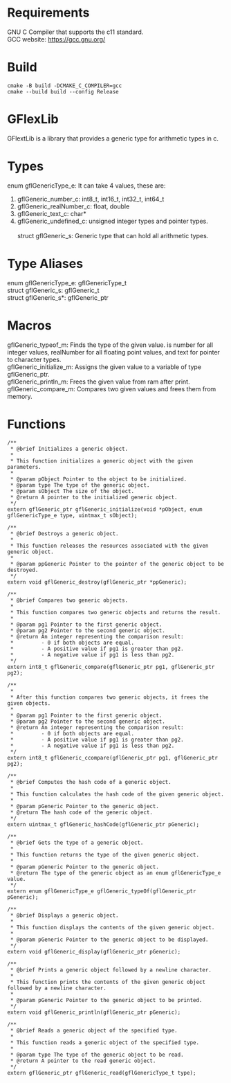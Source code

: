 # Requirements
GNU C Compiler that supports the c11 standard.<br>
GCC website: https://gcc.gnu.org/

# Build
```
cmake -B build -DCMAKE_C_COMPILER=gcc
cmake --build build --config Release
```

# GFlexLib
GFlextLib is a library that provides a generic type for arithmetic types in c.

# Types
enum gflGenericType_e: It can take 4 values, these are:<br>
1. gflGeneric_number_c: int8_t, int16_t, int32_t, int64_t<br>
2. gflGeneric_realNumber_c: float, double<br>
3. gflGeneric_text_c: char*<br>
4. gflGeneric_undefined_c: unsigned integer types and pointer types.<br><br>
struct gflGeneric_s: Generic type that can hold all arithmetic types.

# Type Aliases
enum gflGenericType_e: gflGenericType_t<br>
struct gflGeneric_s: gflGeneric_t<br>
struct gflGeneric_s*: gflGeneric_ptr<br>

# Macros
gflGeneric_typeof_m: Finds the type of the given value. is number for all integer values, realNumber for all floating point values, and text for pointer to character types.<br>
gflGeneric_initialize_m: Assigns the given value to a variable of type gflGeneric_ptr.<br>
gflGeneric_println_m: Frees the given value from ram after print.<br>
gflGeneric_compare_m: Compares two given values ​​and frees them from memory.<br>

# Functions
```
/**
 * @brief Initializes a generic object.
 *
 * This function initializes a generic object with the given parameters.
 *
 * @param pObject Pointer to the object to be initialized.
 * @param type The type of the generic object.
 * @param sObject The size of the object.
 * @return A pointer to the initialized generic object.
 */
extern gflGeneric_ptr gflGeneric_initialize(void *pObject, enum gflGenericType_e type, uintmax_t sObject);

/**
 * @brief Destroys a generic object.
 *
 * This function releases the resources associated with the given generic object.
 *
 * @param ppGeneric Pointer to the pointer of the generic object to be destroyed.
 */
extern void gflGeneric_destroy(gflGeneric_ptr *ppGeneric);

/**
 * @brief Compares two generic objects.
 *
 * This function compares two generic objects and returns the result.
 *
 * @param pg1 Pointer to the first generic object.
 * @param pg2 Pointer to the second generic object.
 * @return An integer representing the comparison result:
 *         - 0 if both objects are equal.
 *         - A positive value if pg1 is greater than pg2.
 *         - A negative value if pg1 is less than pg2.
 */
extern int8_t gflGeneric_compare(gflGeneric_ptr pg1, gflGeneric_ptr pg2);

/**
 *
 * After this function compares two generic objects, it frees the given objects.
 *
 * @param pg1 Pointer to the first generic object.
 * @param pg2 Pointer to the second generic object.
 * @return An integer representing the comparison result:
 *         - 0 if both objects are equal.
 *         - A positive value if pg1 is greater than pg2.
 *         - A negative value if pg1 is less than pg2.
 */
extern int8_t gflGeneric_ccompare(gflGeneric_ptr pg1, gflGeneric_ptr pg2);

/**
 * @brief Computes the hash code of a generic object.
 *
 * This function calculates the hash code of the given generic object.
 *
 * @param pGeneric Pointer to the generic object.
 * @return The hash code of the generic object.
 */
extern uintmax_t gflGeneric_hashCode(gflGeneric_ptr pGeneric);

/**
 * @brief Gets the type of a generic object.
 *
 * This function returns the type of the given generic object.
 *
 * @param pGeneric Pointer to the generic object.
 * @return The type of the generic object as an enum gflGenericType_e value.
 */
extern enum gflGenericType_e gflGeneric_typeOf(gflGeneric_ptr pGeneric);

/**
 * @brief Displays a generic object.
 *
 * This function displays the contents of the given generic object.
 *
 * @param pGeneric Pointer to the generic object to be displayed.
 */
extern void gflGeneric_display(gflGeneric_ptr pGeneric);

/**
 * @brief Prints a generic object followed by a newline character.
 *
 * This function prints the contents of the given generic object followed by a newline character.
 *
 * @param pGeneric Pointer to the generic object to be printed.
 */
extern void gflGeneric_println(gflGeneric_ptr pGeneric);

/**
 * @brief Reads a generic object of the specified type.
 *
 * This function reads a generic object of the specified type.
 *
 * @param type The type of the generic object to be read.
 * @return A pointer to the read generic object.
 */
extern gflGeneric_ptr gflGeneric_read(gflGenericType_t type);

```
